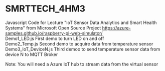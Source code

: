 # SMRTTECH_4HM3
Javascript Code for Lecture "IoT Sensor Data Analytics and Smart Health Systems" from Microsoft Open Source Project https://azure-samples.github.io/raspberry-pi-web-simulator/ <br />
Demo1_LED.js First demo to turn LED on and off<br />
Demo2_Temp.js Second demo to acquire data from temperature sensor<br />
Demo3_IoT_DeviceN.js Third demoo to send temperature sensor data from device N to MQTT Broker<br />

Note: You will need a Azure IoT hub to stream data from the virtual sensor
